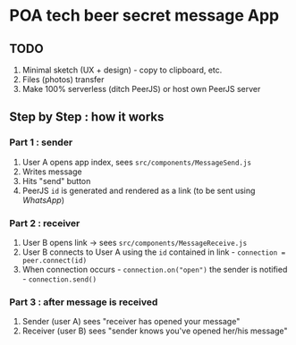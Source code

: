 # POA tech beer secret message App

## TODO

1. Minimal sketch (UX + design) - copy to clipboard, etc.
1. Files (photos) transfer
1. Make 100% serverless (ditch PeerJS) or host own PeerJS server

## Step by Step : how it works

### Part 1 : sender

1. User A opens app index, sees `src/components/MessageSend.js`
1. Writes message
1. Hits "send" button
1. PeerJS `id` is generated and rendered as a link (to be sent using _WhatsApp_)

### Part 2 : receiver

1. User B opens link -> sees `src/components/MessageReceive.js`
1. User B connects to User A using the `id` contained in link - `connection = peer.connect(id)`
1. When connection occurs - `connection.on("open")` the sender is notified - `connection.send()`

### Part 3 : after message is received

1. Sender (user A) sees "receiver has opened your message"
1. Receiver (user B) sees "sender knows you've opened her/his message"
